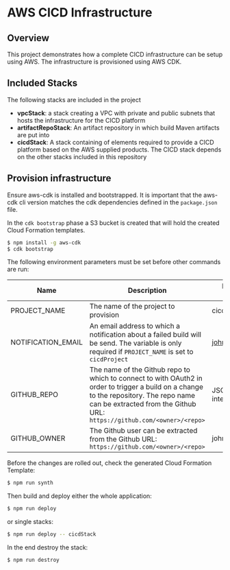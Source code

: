 # AWS CICD Infrastructure

## Overview

This project demonstrates how a complete CICD infrastructure can be setup using AWS. The 
infrastructure is provisioned using AWS CDK. 

## Included Stacks

The following stacks are included in the project

* **vpcStack**: a stack creating a VPC with private and public subnets that hosts the infrastructure for the CICD platform
* **artifactRepoStack**: An artifact repository in which build Maven artifacts are put into
* **cicdStack**: A stack containing of elements required to provide a CICD platform based on the AWS supplied products. The CICD stack depends on the other stacks included in this repository

## Provision infrastructure

Ensure aws-cdk is installed and bootstrapped. It is important that the aws-cdk cli version matches the cdk dependencies
defined in the `package.json` file. 

In the `cdk bootstrap` phase a S3 bucket is created that will hold the created Cloud Formation templates. 

```bash
$ npm install -g aws-cdk
$ cdk bootstrap
```

The following environment parameters must be set before other commands are run: 


| Name | Description                                                                                                                                                                                                       | Example Value |
|---|-------------------------------------------------------------------------------------------------------------------------------------------------------------------------------------------------------------------|---|
|PROJECT_NAME| The name of the project to provision                                                                                                                                                                              | cicdProject |
|NOTIFICATION_EMAIL| An email address to which a notification about a failed build will be send. The variable is only required if `PROJECT_NAME` is set to `cicdProject`                                                               | john@doe.com |
|GITHUB_REPO| The name of the Github repo to which to connect to with OAuth2 in order to trigger a build on a change to the repository. The repo name can be extracted from the Github URL: `https://github.com/<owner>/<repo>` | JSONB-integration.git |
|GITHUB_OWNER| The Github user can be extracted from the Github URL: `https://github.com/<owner>/<repo>`                                                                                                                         | john_doe |

Before the changes are rolled out, check the generated Cloud Formation Template: 

```bash
$ npm run synth
```

Then build and deploy either the whole application:

```bash
$ npm run deploy
```

or single stacks:

```bash
$ npm run deploy -- cicdStack
```

In the end destroy the stack:

```bash
$ npm run destroy
```
